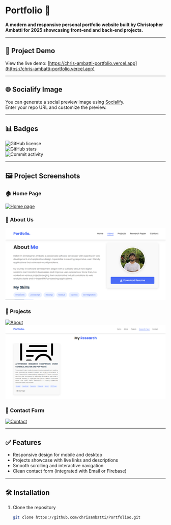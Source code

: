 # Portfolio 🚀

**A modern and responsive personal portfolio website built by Christopher Ambatti for 2025 showcasing front‑end and back‑end projects.**

---

## 🎯 Project Demo  
View the live demo: [https://chris-ambatti-portfolio.vercel.app](https://chris-ambatti-portfolio.vercel.app)

---

## 🌐 Socialify Image  
You can generate a social preview image using [Socialify](https://socialify.git.ci).  
Enter your repo URL and customize the preview.

---

## 📊 Badges  
![GitHub license](https://img.shields.io/github/license/chrisambatti/Portfolioo)  
![GitHub stars](https://img.shields.io/github/stars/chrisambatti/Portfolioo?style=social)  
![Commit activity](https://img.shields.io/github/commit-activity/m/chrisambatti/Portfolioo)

---

## 🖼️ Project Screenshots

### 🏠 Home Page  
[![Home page](./assets/home.png)](https://github.com/chrisambatti/Portfolioo/blob/main/assets/page1.png?raw=true)

### 📄 About Us  
[![Page 2 Preview](https://github.com/chrisambatti/Portfolioo/blob/main/assets/page2.png?raw=true)](https://github.com/chrisambatti/Portfolioo/blob/main/assets/page2.png?raw=true)

### 👤 Projects  
[![About](./assets/about.png)](https://github.com/chrisambatti/Portfolioo/blob/main/assets/page3.png?raw=true)  
[![Research Paper Page 4](https://github.com/chrisambatti/Portfolioo/blob/main/assets/page4.png?raw=true)](https://github.com/chrisambatti/Portfolioo/blob/main/assets/page4.png?raw=true)

### 📩 Contact Form  
[![Contact](./assets/contact.png)](https://github.com/chrisambatti/Portfolioo/blob/main/assets/page5.png?raw=true)


---

## ✅ Features  
- Responsive design for mobile and desktop  
- Projects showcase with live links and descriptions  
- Smooth scrolling and interactive navigation  
- Clean contact form (integrated with Email or Firebase)

---

## 🛠️ Installation

1. Clone the repository  
   ```bash
   git clone https://github.com/chrisambatti/Portfolioo.git
